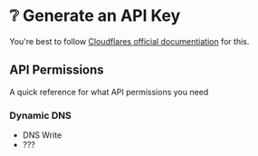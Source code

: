 # ❔ Generate an API Key

You're best to follow [Cloudflares official documentiation](https://developers.cloudflare.com/fundamentals/api/get-started/create-token/) for this.



## API Permissions

A quick reference for what API permissions you need

### Dynamic DNS

* DNS Write
* ???

